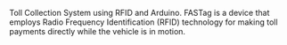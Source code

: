 Toll Collection System using RFID and Arduino.
FASTag is a device that employs Radio Frequency Identification (RFID) technology for making toll payments directly while the vehicle is in motion.
